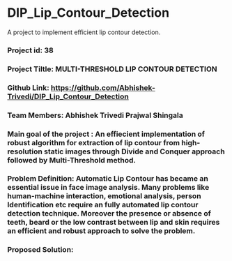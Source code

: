 # DIP_Lip_Contour_Detection
A project to implement efficient lip contour detection.

### Project id:  38

### Project Tiltle: MULTI-THRESHOLD LIP CONTOUR DETECTION

### Github Link: https://github.com/Abhishek-Trivedi/DIP_Lip_Contour_Detection
                
### Team Members: Abhishek Trivedi     Prajwal Shingala

### Main goal of the project : An effiecient implementation of robust algorithm for extraction of lip contour from high-resolution static images through Divide and Conquer approach followed by Multi-Threshold method. 

### Problem Definition: Automatic Lip Contour has became an essential issue in face image analysis. Many problems like human-machine interaction, emotional analysis, person Identification etc require an fully automated lip contour detection technique. Moreover the presence or absence of teeth, beard or the low contrast between lip and skin requires an efficient and robust approach to solve the problem.

### Proposed Solution: 
